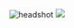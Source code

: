 ![headshot](https://github.com/user-attachments/assets/9810308e-81fe-4210-bf3f-fc81aff8b3f7)
<img src="![headshot](https://github.com/user-attachments/assets/9810308e-81fe-4210-bf3f-fc81aff8b3f7).jpeg" />

